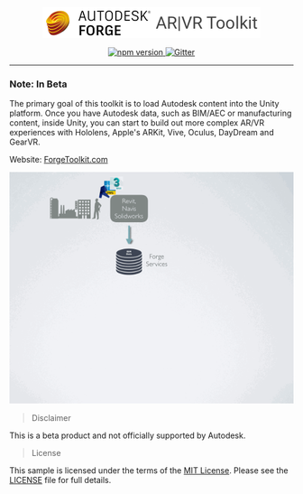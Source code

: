 <p align="center">
  <img src="docs/logo_forge.png" alt="Forge ARVR-Toolkit" />
</p>

<p align="center">
<a href="https://www.npmjs.com/package/view-and-data"><img src="https://badge.fury.io/js/boardgame.io.svg" alt="npm version" />
<a href="https://gitter.im/ARVRToolkit/Lobby"><img src="https://badges.gitter.im/boardgame-io.svg" alt="Gitter" /></a>
</p>

---
### Note: In Beta

The primary goal of this toolkit is to load Autodesk content into the Unity platform.  Once you have Autodesk data, such as BIM/AEC or manufacturing content, inside Unity, you can start to build out more complex AR/VR experiences with Hololens, Apple's ARKit, Vive, Oculus, DayDream and GearVR.

Website: [ForgeToolkit.com](http://forgetoolkit.com)

![ForgeToolkit Overview](docs/artoolkit.gif)


> Disclaimer

This is a beta product and not officially supported by Autodesk.


> License

This sample is licensed under the terms of the [MIT License](http://opensource.org/licenses/MIT). 
Please see the [LICENSE](LICENSE) file for full details.
